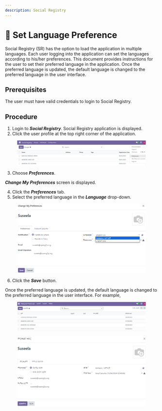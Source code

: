 ```yaml
---
description: Social Registry
---
```


# 📔 Set Language Preference

Social Registry (SR) has the option to load the application in multiple languages. Each user logging into the application can set the languages according to his/her preferences.  This document provides instructions for the user to set their preferred language in the application. Once the preferred language is updated, the default language is changed to the preferred language in the user interface.

## Prerequisites

The user must have valid credentials to login to Social Registry.

## Procedure

1. Login to _**Social Registry**_. Social Registry application is displayed.
2. Click the user profile at the top right corner of the application.

<figure><img src="../../../../.gitbook/assets/user-profile-sr.png" alt=""><figcaption></figcaption></figure>

3. Choose _**Preferences**_.

_**Change My Preferences**_ screen is displayed.

4. Click the _**Preferences**_ tab.
5. Select the preferred language in the _**Language**_ drop-down.

<figure><img src="../../../../.gitbook/assets/language-drop-down-sr.png" alt=""><figcaption></figcaption></figure>

6. Click the _**Save**_ button.

Once the preferred language is updated, the default language is changed to the preferred language in the user interface. For example,&#x20;

<figure><img src="../../../../.gitbook/assets/example1-for-language-change-in-ui.png" alt=""><figcaption></figcaption></figure>

<figure><img src="../../../../.gitbook/assets/example-for-language-change-in-ui.png" alt=""><figcaption></figcaption></figure>
